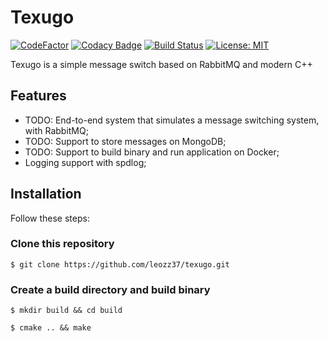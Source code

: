 # Texugo

[![CodeFactor](https://www.codefactor.io/repository/github/leozz37/texugo/badge)](https://www.codefactor.io/repository/github/leozz37/texugo)
[![Codacy Badge](https://app.codacy.com/project/badge/Grade/c15c07a6a5b24b248ffe066e89d98b77)](https://www.codacy.com/manual/leozz37/texugo?utm_source=github.com&amp;utm_medium=referral&amp;utm_content=leozz37/texugo&amp;utm_campaign=Badge_Grade)
[![Build Status](https://travis-ci.com/leozz37/texugo.svg?branch=master)](https://travis-ci.com/leozz37/texugo)
[![License: MIT](https://img.shields.io/badge/License-MIT-yellow.svg)](https://opensource.org/licenses/MIT)

Texugo is a simple message switch based on RabbitMQ and modern C++

## Features

-   TODO: End-to-end system that simulates a message switching system, with RabbitMQ;
-   TODO: Support to store messages on MongoDB;
-   TODO: Support to build binary and run application on Docker;
-   Logging support with spdlog;

## Installation

Follow these steps:

### Clone this repository

`$ git clone https://github.com/leozz37/texugo.git`

### Create a build directory and build binary

`$ mkdir build && cd build`

`$ cmake .. && make`
